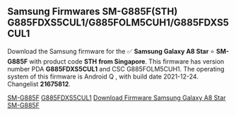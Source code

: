 <h2>Samsung Firmwares SM-G885F(STH) G885FDXS5CUL1/G885FOLM5CUH1/G885FDXS5CUL1</h2>
Download the Samsung firmware for the ✅ <strong>Samsung Galaxy A8 Star </strong> ⭐ <strong>SM-G885F</strong> with product code <strong>STH</strong> <strong> from Singapore</strong>. This firmware has version number PDA <strong>G885FDXS5CUL1</strong> and CSC G885FOLM5CUH1. The operating system of this firmware is Android Q , with build date 2021-12-24. Changelist <strong>21675812</strong>.

[SM-G885F](https://samfirm.shop/samsung/model/SM-G885F)
[G885FDXS5CUL1](https://samfirm.shop/samsung/pda/G885FDXS5CUL1)
[Download Firmware Samsung Galaxy A8 Star SM-G885F](https://samfirm.shop/samsung/firmware/485317)
